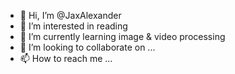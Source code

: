 - 👋 Hi, I’m @JaxAlexander
- 👀 I’m interested in reading 
- 🌱 I’m currently learning image & video processing 
- 💞️ I’m looking to collaborate on ...
- 📫 How to reach me ...

<!---
JaxAlexander/JaxAlexander is a ✨ special ✨ repository because its `README.md` (this file) appears on your GitHub profile.
You can click the Preview link to take a look at your changes.
--->
